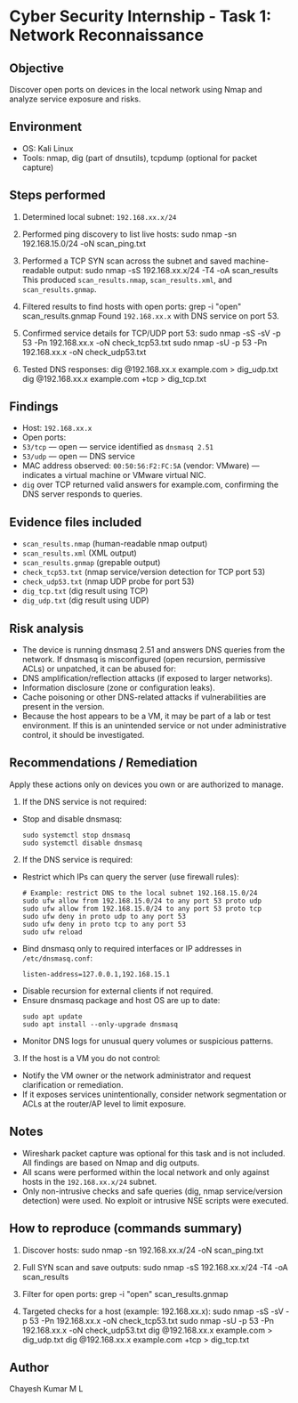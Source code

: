 # Cyber Security Internship - Task 1: Network Reconnaissance

## Objective
Discover open ports on devices in the local network using Nmap and analyze service exposure and risks.

## Environment
- OS: Kali Linux
- Tools: nmap, dig (part of dnsutils), tcpdump (optional for packet capture)

## Steps performed
1. Determined local subnet: `192.168.xx.x/24`
2. Performed ping discovery to list live hosts:
sudo nmap -sn 192.168.15.0/24 -oN scan_ping.txt

3. Performed a TCP SYN scan across the subnet and saved machine-readable output:
sudo nmap -sS 192.168.xx.x/24 -T4 -oA scan_results
This produced `scan_results.nmap`, `scan_results.xml`, and `scan_results.gnmap`.

4. Filtered results to find hosts with open ports:
grep -i "open" scan_results.gnmap
Found `192.168.xx.x` with DNS service on port 53.

5. Confirmed service details for TCP/UDP port 53:
sudo nmap -sS -sV -p 53 -Pn 192.168.xx.x -oN check_tcp53.txt
sudo nmap -sU -p 53 -Pn 192.168.xx.x -oN check_udp53.txt

6. Tested DNS responses:
dig @192.168.xx.x example.com > dig_udp.txt
dig @192.168.xx.x example.com +tcp > dig_tcp.txt

## Findings
- Host: `192.168.xx.x`
- Open ports:
- `53/tcp` — open — service identified as `dnsmasq 2.51`
- `53/udp` — open — DNS service
- MAC address observed: `00:50:56:F2:FC:5A` (vendor: VMware) — indicates a virtual machine or VMware virtual NIC.
- `dig` over TCP returned valid answers for example.com, confirming the DNS server responds to queries.

## Evidence files included
- `scan_results.nmap` (human-readable nmap output)
- `scan_results.xml` (XML output)
- `scan_results.gnmap` (grepable output)
- `check_tcp53.txt` (nmap service/version detection for TCP port 53)
- `check_udp53.txt` (nmap UDP probe for port 53)
- `dig_tcp.txt` (dig result using TCP)
- `dig_udp.txt` (dig result using UDP)

## Risk analysis
- The device is running dnsmasq 2.51 and answers DNS queries from the network. If dnsmasq is misconfigured (open recursion, permissive ACLs) or unpatched, it can be abused for:
- DNS amplification/reflection attacks (if exposed to larger networks).
- Information disclosure (zone or configuration leaks).
- Cache poisoning or other DNS-related attacks if vulnerabilities are present in the version.
- Because the host appears to be a VM, it may be part of a lab or test environment. If this is an unintended service or not under administrative control, it should be investigated.

## Recommendations / Remediation
Apply these actions only on devices you own or are authorized to manage.

1. If the DNS service is not required:
- Stop and disable dnsmasq:
  ```
  sudo systemctl stop dnsmasq
  sudo systemctl disable dnsmasq
  ```
2. If the DNS service is required:
- Restrict which IPs can query the server (use firewall rules):
  ```
  # Example: restrict DNS to the local subnet 192.168.15.0/24
  sudo ufw allow from 192.168.15.0/24 to any port 53 proto udp
  sudo ufw allow from 192.168.15.0/24 to any port 53 proto tcp
  sudo ufw deny in proto udp to any port 53
  sudo ufw deny in proto tcp to any port 53
  sudo ufw reload
  ```
- Bind dnsmasq only to required interfaces or IP addresses in `/etc/dnsmasq.conf`:
  ```
  listen-address=127.0.0.1,192.168.15.1
  ```
- Disable recursion for external clients if not required.
- Ensure dnsmasq package and host OS are up to date:
  ```
  sudo apt update
  sudo apt install --only-upgrade dnsmasq
  ```
- Monitor DNS logs for unusual query volumes or suspicious patterns.

3. If the host is a VM you do not control:
- Notify the VM owner or the network administrator and request clarification or remediation.
- If it exposes services unintentionally, consider network segmentation or ACLs at the router/AP level to limit exposure.

## Notes
- Wireshark packet capture was optional for this task and is not included. All findings are based on Nmap and dig outputs.
- All scans were performed within the local network and only against hosts in the `192.168.xx.x/24` subnet.
- Only non-intrusive checks and safe queries (dig, nmap service/version detection) were used. No exploit or intrusive NSE scripts were executed.

## How to reproduce (commands summary)
1. Discover hosts:
sudo nmap -sn 192.168.xx.x/24 -oN scan_ping.txt

2. Full SYN scan and save outputs:
sudo nmap -sS 192.168.xx.x/24 -T4 -oA scan_results

3. Filter for open ports:
grep -i "open" scan_results.gnmap

4. Targeted checks for a host (example: 192.168.xx.x):
sudo nmap -sS -sV -p 53 -Pn 192.168.xx.x -oN check_tcp53.txt
sudo nmap -sU -p 53 -Pn 192.168.xx.x -oN check_udp53.txt
dig @192.168.xx.x example.com > dig_udp.txt
dig @192.168.xx.x example.com +tcp > dig_tcp.txt

## Author
Chayesh Kumar M L
